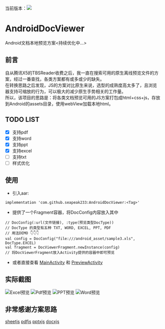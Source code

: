 当前版本：[![](https://jitpack.io/v/seapeak233/AndroidDocViewer.svg)](https://jitpack.io/#seapeak233/AndroidDocViewer)

# AndroidDocViewer
Android文档本地预览方案<持续优化中...>

## 前言
自从腾讯X5的TBSReader收费之后，我一直在搜索可用的原生离线预览文件的方案，经过一番查找，各类方案都有或多或少的缺失。  
在转换思路之后发现，JS的方案对比原生来说，选型的成熟度高太多了，且浏览器支持可缩放的行为，可以极大的减少原生手势相关的工作量。  
所以，该项目的思路是：将各类文档预览可用的JS方案打包成html+css+js，存放到Android的assets目录，使用webView加载本地html。

## TODO LIST
- [x] 支持pdf
- [x] 支持word
- [x] 支持ppt
- [x] 支持excel
- [ ] 支持txt
- [ ] 样式优化

## 使用
* 引入aar:
```
implementation 'com.github.seapeak233:AndroidDocViewer:<Tag>'
```
* 提供了一个Fragment容器，将DocConfig内容放入其中
```
// DocConfig(:url(文件链接), :type(预览类型DocType))
// DocType 的类型有五种 TXT, WORD, EXCEL, PPT, PDF
// 用法DEMO 👇👇👇
val config = DocConfig("file:///android_asset/sample3.xls", DocType.EXCEL)
val fragment = DocViewerFragment.newInstance(config)
// 将DocViewerFragment放入Activity提供的容器中即可预览
```
* 或者直接查看 [MainActivity](https://github.com/seapeak233/AndroidDocViewer/blob/main/app/src/main/java/com/seapeak/example/MainActivity.kt) 和 [PreviewActivity](https://github.com/seapeak233/AndroidDocViewer/blob/main/app/src/main/java/com/seapeak/example/PreviewActivity.kt)

## 实际截图
![Excel预览](https://github.com/seapeak233/AndroidDocViewer/blob/main/static/excel_shot.png)
![Pdf预览](https://github.com/seapeak233/AndroidDocViewer/blob/main/static/pdf_shot.png)
![PPT预览](https://github.com/seapeak233/AndroidDocViewer/blob/main/static/ppt_shot.png)
![Word预览](https://github.com/seapeak233/AndroidDocViewer/blob/main/static/word_shot.png)

## 非常感谢方案思路
[sheetjs](https://github.com/SheetJS/sheetjs)
[pdfjs](https://github.com/mozilla/pdf.js)
[pptxjs](https://github.com/meshesha/PPTXjs)
[docxjs](https://github.com/VolodymyrBaydalka/docxjs)
